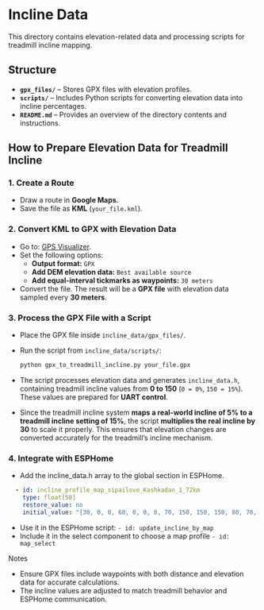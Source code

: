 # Incline Data  
This directory contains elevation-related data and processing scripts for treadmill incline mapping.  

## Structure  
- **`gpx_files/`** – Stores GPX files with elevation profiles.  
- **`scripts/`** – Includes Python scripts for converting elevation data into incline percentages.  
- **`README.md`** – Provides an overview of the directory contents and instructions.  

## How to Prepare Elevation Data for Treadmill Incline  

### **1. Create a Route**  
- Draw a route in **Google Maps**.  
- Save the file as **KML** (`your_file.kml`).  

### **2. Convert KML to GPX with Elevation Data**  
- Go to: [GPS Visualizer](https://www.gpsvisualizer.com/convert_input).  
- Set the following options:  
  - **Output format:** `GPX`  
  - **Add DEM elevation data:** `Best available source`  
  - **Add equal-interval tickmarks as waypoints:** `30 meters`  
- Convert the file. The result will be a **GPX file** with elevation data sampled every **30 meters**.  

### **3. Process the GPX File with a Script**  
- Place the GPX file inside `incline_data/gpx_files/`.  
- Run the script from `incline_data/scripts/`:  
  ```bash
  python gpx_to_treadmill_incline.py your_file.gpx
  ```
- The script processes elevation data and generates `incline_data.h`, containing treadmill incline values from **0 to 150** (`0 = 0%`, `150 = 15%`). These values are prepared for **UART control**.

- Since the treadmill incline system **maps a real-world incline of 5% to a treadmill incline setting of 15%**, the script **multiplies the real incline by 30** to scale it properly. This ensures that elevation changes are converted accurately for the treadmill’s incline mechanism.

### **4. Integrate with ESPHome**
- Add the incline_data.h array to the global section in ESPHome.
```yaml
  - id: incline_profile_map_sipailovo_Kashkadan_1_72km
    type: float[58]
    restore_value: no
    initial_value: "{30, 0, 0, 60, 0, 0, 0, 70, 150, 150, 150, 80, 70, 10, 70, 20, 50, 10, 0, 20, 50, 80, 30, 0, 0, 0, 0, 0, 0, 20, 10, 0, 50, 0, 0, 30, 60, 0, 0, 0, 0, 30, 100, 0, 0, 0, 0, 0, 0, 50, 60, 0, 0, 0, 0, 100, 30, 0}"
```
- Use it in the ESPHome script:
```- id: update_incline_by_map```
- Include it in the select component to choose a map profile
```- id: map_select```

Notes
- Ensure GPX files include waypoints with both distance and elevation data for accurate calculations.
- The incline values are adjusted to match treadmill behavior and ESPHome communication.
